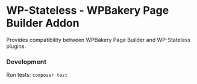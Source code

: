 # WP-Stateless - WPBakery Page Builder Addon

Provides compatibility between WPBakery Page Builder and WP-Stateless plugins.

### Development

Run tests: `composer test`
